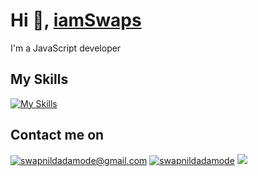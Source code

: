 # Hi 👋, [iamSwaps](https://www.linkedin.com/in/swapnildadamode/)

I'm a JavaScript developer 

## My Skills
[![My Skills](https://skillicons.dev/icons?i=js,ts,nodejs,postman,react,angular,nextjs,redux,vscode&perline=5)](https://skillicons.dev)


## Contact me on
[![swapnildadamode@gmail.com](https://img.shields.io/badge/Gmail-D14836?style=for-the-badge&logo=gmail&logoColor=white
)](mailto:swapnildadamode@gmail.com)
[![swapnildadamode](https://img.shields.io/badge/LinkedIn-0077B5?style=for-the-badge&logo=linkedin&logoColor=white)](https://www.linkedin.com/in/swapnildadamode/)
[![](https://img.shields.io/badge/Instagram-E4405F?style=for-the-badge&logo=instagram&logoColor=white)](https://www.instagram.com/i.am.swaps/)
<!--
**iamSwaps/iamswaps** is a ✨ _special_ ✨ repository because its `README.md` (this file) appears on your GitHub profile.

Here are some ideas to get you started:

- 🔭 I’m currently working on ...
- 🌱 I’m currently learning ...
- 👯 I’m looking to collaborate on ...
- 🤔 I’m looking for help with ...
- 💬 Ask me about ...
- 📫 How to reach me: ...
- 😄 Pronouns: ...
- ⚡ Fun fact: ...
-->
